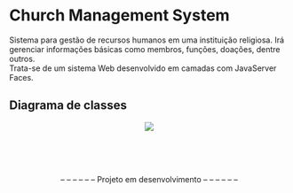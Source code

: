 # Church Management System
Sistema para gestão de recursos humanos em uma instituição religiosa.
Irá gerenciar informações básicas como membros, funções, doações, dentre outros.<br>
Trata-se de um sistema Web desenvolvido em camadas com JavaServer Faces.

<h2>Diagrama de classes</h2>

<p align="center">
  <img  src="https://raw.githubusercontent.com/vctr-moraes/church-management-system/master/Diagrama%20de%20classes.jpg" style="max-width:100%;"> 
</p>

<br><br><br>

<p align="center"> – – – – – – Projeto em desenvolvimento – – – – – – </p>
